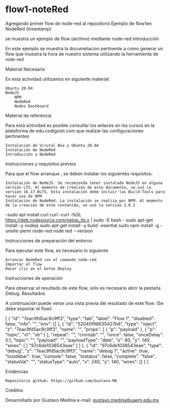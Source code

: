 # flow1-noteRed
Agregando primer flow de node-red al repositorio
Ejemplo de flow1en NodeRed (timestamp)

se muestra un ejemplo de flow (archivo) mediante node-red
Introducción


En este ejemplo se muestra la documetacion pertinente a como generar un flow que muestra la hora de nuestro sistema utilizando la herramienta de note-red


Material Necesario

En esta actividad utilizamos en siguiente material:

    Ubuntu 20.04
    NodeJS
        NPM
        NodeRed
        Nodos Dashboard

Material de referencia

Para esta actividad es posible consultar los enlaces  en los  cursos en la plataforma de edu.codigoiot.com que realizar las configuraciones pertinentes

    Instalación de Virutal Box y Ubuntu 20.04
    Instalación de NodeRed
    Introducción a NodeRed

Instrucciones y requisitos previos

Para que el flow arranque , se deben instalar los siguientes requisitos:

    Instalación de NodeJS. Se recomienda tener instalado NodeJS en alguna versión LTS. Al momento de creación de este documento, se usó la versión 16.17.0LTS. Esta instalación debe incluir las Build-Tools para hacer uso de NPM
    Instalación de NodeRed. La instalación se realiza por NPM. Al momento de la creación de este contenido, se usó la versión 3.0.2
-sudo apt install curl
curl
-curl -fsSL https://deb.nodesource.com/setup_lts.x | sudo -E bash -
sudo apt-get install -y nodejs
sudo apt-get install -y bulid -esential
sudo npm install -g -unsite-perm node-red
node red --version

Instrucciones de preparación del entorno

Para ejecutar este flow, es necesario lo siguiente

    Arrancar NodeRed con el comando node-red
    Importar el flow
    Hacer clic en el boton Deploy

Instrucciones de operación

Para observar el resutlado de este flow, sólo es necesario abrir la pestaña Debug.
Resultados

A continuación puede verse una vista previa del resultado de este flow. (Se debe exportar el flow)

[
    {
        "id": "7eac9fd5ac9c9ff3",
        "type": "tab",
        "label": "Flow 1",
        "disabled": false,
        "info": "",
        "env": []
    },
    {
        "id": "52040f98635427b6",
        "type": "inject",
        "z": "7eac9fd5ac9c9ff3",
        "name": "",
        "props": [
            {
                "p": "payload"
            },
            {
                "p": "topic",
                "vt": "str"
            }
        ],
        "repeat": "",
        "crontab": "",
        "once": false,
        "onceDelay": 0.1,
        "topic": "",
        "payload": "",
        "payloadType": "date",
        "x": 80,
        "y": 140,
        "wires": [
            [
                "97c6de1038543eae"
            ]
        ]
    },
    {
        "id": "97c6de1038543eae",
        "type": "debug",
        "z": "7eac9fd5ac9c9ff3",
        "name": "debug 1",
        "active": true,
        "tosidebar": true,
        "console": false,
        "tostatus": false,
        "complete": "false",
        "statusVal": "",
        "statusType": "auto",
        "x": 240,
        "y": 140,
        "wires": []
    }
]


Evidencias

    Repositorio github: https://github.com/Gustavo-MA

Créditos

Desarrollado por Gustavo Medina
e-mail: gustavo.medina@uaem.edu.mx
